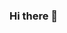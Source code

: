 ### Hi there 👋

<!--
**stipriausias/stipriausias** is a ✨ _special_ ✨ repository because its `README.md` (this file) appears on your GitHub profile.

<h1 align="center">Hi 👋, I'm Domantas</h1>
<h3 align="center">A passionate frontend developer from Lithuania</h3>

- 🌱 I’m currently learning **Javascript OPP and back-end**

- 👯 I’m looking to collaborate on **Some cool projects to solve some problems**

- 🤝 I’m looking for help with **Working on an web application for a big reddit community for tracking habits**

- 👨‍💻 All of my projects are available at [https://domantas-krilas.netlify.app/](https://domantas-krilas.netlify.app/)

- 📝 I regularly write articles on [https://twitter.com/domantas_kei](https://twitter.com/domantas_kei)

- 💬 Ask me about **Javascript, CSS, HTML, C**

- 📫 How to reach me **domantaskrilas@gmail.com**

- 📄 Know about my experiences [https://docs.google.com/document/d/1D2Lfk_yTS7QYONy1xBfPkMyIk9xL_7ju6tN9W8Hvp00/edit?usp=sharing](https://docs.google.com/document/d/1D2Lfk_yTS7QYONy1xBfPkMyIk9xL_7ju6tN9W8Hvp00/edit?usp=sharing)

- ⚡ Fun fact **I dance Spanish dances salsa, bachata and practice Brazilian martial arts Jiu-Jitsu**

<h3 align="left">Connect with me:</h3>
<p align="left">
<a href="https://twitter.com/@domantas_kei" target="blank"><img align="center" src="https://raw.githubusercontent.com/rahuldkjain/github-profile-readme-generator/master/src/images/icons/Social/twitter.svg" alt="@domantas_kei" height="30" width="40" /></a>
<a href="https://linkedin.com/in/https://www.linkedin.com/in/domantas-krilavi%c4%8dius-151971233/" target="blank"><img align="center" src="https://raw.githubusercontent.com/rahuldkjain/github-profile-readme-generator/master/src/images/icons/Social/linked-in-alt.svg" alt="https://www.linkedin.com/in/domantas-krilavi%c4%8dius-151971233/" height="30" width="40" /></a>
</p>

<h3 align="left">Languages and Tools:</h3>
<p align="left"> <a href="https://getbootstrap.com" target="_blank" rel="noreferrer"> <img src="https://raw.githubusercontent.com/devicons/devicon/master/icons/bootstrap/bootstrap-plain-wordmark.svg" alt="bootstrap" width="40" height="40"/> </a> <a href="https://www.cprogramming.com/" target="_blank" rel="noreferrer"> <img src="https://raw.githubusercontent.com/devicons/devicon/master/icons/c/c-original.svg" alt="c" width="40" height="40"/> </a> <a href="https://www.w3schools.com/css/" target="_blank" rel="noreferrer"> <img src="https://raw.githubusercontent.com/devicons/devicon/master/icons/css3/css3-original-wordmark.svg" alt="css3" width="40" height="40"/> </a> <a href="https://git-scm.com/" target="_blank" rel="noreferrer"> <img src="https://www.vectorlogo.zone/logos/git-scm/git-scm-icon.svg" alt="git" width="40" height="40"/> </a> <a href="https://www.w3.org/html/" target="_blank" rel="noreferrer"> <img src="https://raw.githubusercontent.com/devicons/devicon/master/icons/html5/html5-original-wordmark.svg" alt="html5" width="40" height="40"/> </a> <a href="https://developer.mozilla.org/en-US/docs/Web/JavaScript" target="_blank" rel="noreferrer"> <img src="https://raw.githubusercontent.com/devicons/devicon/master/icons/javascript/javascript-original.svg" alt="javascript" width="40" height="40"/> </a> <a href="https://www.mathworks.com/" target="_blank" rel="noreferrer"> <img src="https://upload.wikimedia.org/wikipedia/commons/2/21/Matlab_Logo.png" alt="matlab" width="40" height="40"/> </a> <a href="https://www.mongodb.com/" target="_blank" rel="noreferrer"> <img src="https://raw.githubusercontent.com/devicons/devicon/master/icons/mongodb/mongodb-original-wordmark.svg" alt="mongodb" width="40" height="40"/> </a> <a href="https://nodejs.org" target="_blank" rel="noreferrer"> <img src="https://raw.githubusercontent.com/devicons/devicon/master/icons/nodejs/nodejs-original-wordmark.svg" alt="nodejs" width="40" height="40"/> </a> <a href="https://reactjs.org/" target="_blank" rel="noreferrer"> <img src="https://raw.githubusercontent.com/devicons/devicon/master/icons/react/react-original-wordmark.svg" alt="react" width="40" height="40"/> </a> </p>
